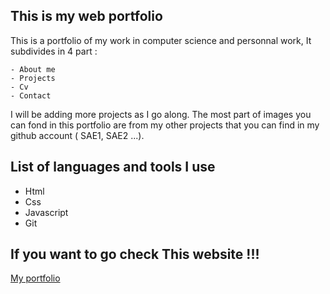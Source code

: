 ## This is my web portfolio

This is a portfolio of my work in computer science and personnal work, It subdivides in 4 part : 
    
    - About me
    - Projects
    - Cv
    - Contact
    
I will be adding more projects as I go along. The most part of images you can fond in this portfolio are from my other projects that you can find in my github account ( SAE1, SAE2 ...). 

## List of languages and tools I use 

- Html 
- Css
- Javascript
- Git


## If you want to go check This website !!!

[My portfolio](https://aspenne.github.io/Portfolio)



